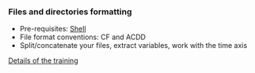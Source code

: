 ### Files and directories formatting
 * Pre-requisites: [Shell](Shell.md)
 * File format conventions: CF and ACDD
 * Split/concatenate your files, extract variables, work with the time axis

[Details of the training](Data_formatting_details.md)
